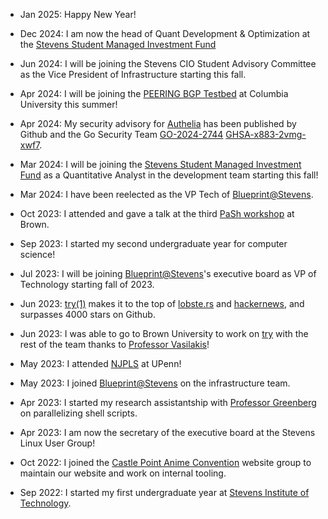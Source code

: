 * Jan 2025: Happy New Year!

* Dec 2024: I am now the head of Quant Development & Optimization at the [Stevens Student Managed Investment
  Fund](https://www.stevens.edu/school-business/student-managed-investment-fund)

* Jun 2024: I will be joining the Stevens CIO Student Advisory Committee as the
  Vice President of Infrastructure starting this fall.

* Apr 2024: I will be joining the [PEERING BGP
  Testbed](https://peering.ee.columbia.edu/) at Columbia University this summer!

* Apr 2024: My security advisory for [Authelia](https://www.authelia.com/) has
  been published by Github and the Go Security Team
  [GO-2024-2744](https://pkg.go.dev/vuln/GO-2024-2744) [GHSA-x883-2vmg-xwf7](https://github.com/advisories/GHSA-x883-2vmg-xwf7).

* Mar 2024: I will be joining the [Stevens Student Managed Investment
  Fund](https://www.stevens.edu/school-business/student-managed-investment-fund)
  as a Quantitative Analyst in the development team starting this fall!

* Mar 2024: I have been reelected as the VP Tech of
  [Blueprint@Stevens](https://sitblueprint.com/).

* Oct 2023: I attended and gave a talk at the third [PaSh
  workshop](https://binpa.sh) at Brown.

* Sep 2023: I started my second undergraduate year for computer science!

* Jul 2023: I will be joining [Blueprint@Stevens](https://sitblueprint.com/)'s
  executive board as VP of Technology starting fall of 2023.

* Jun 2023:
  [try(1)](https://github.com/binpash/try) makes it to the top of
  [lobste.rs](https://lobste.rs/s/j6x3fl/binpash_try) and
  [hackernews](https://news.ycombinator.com/item?id=36461102), and surpasses
  4000 stars on Github.

* Jun 2023: I was able to go to Brown University to work on
  [try](https://github.com/binpash/try) with the rest of the team thanks to
  [Professor Vasilakis](https://nikos.vasilak.is/)!

* May 2023: I attended [NJPLS](https://www.njpls.org/) at UPenn!

* May 2023: I joined [Blueprint@Stevens](https://sitblueprint.com/) on the
  infrastructure team.

* Apr 2023: I started my research assistantship with [Professor
  Greenberg](https://greenberg.science/) on parallelizing shell scripts.

* Apr 2023: I am now the secretary of the executive board at the Stevens Linux
  User Group!

* Oct 2022: I joined the [Castle Point Anime
  Convention](https://www.castlepointanime.com/) website group to maintain our
  website and work on internal tooling.

* Sep 2022: I started my first undergraduate year at [Stevens Institute of
  Technology](https://stevens.edu).
